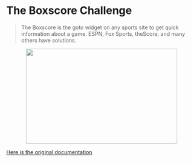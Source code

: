 # The Boxscore Challenge
> The Boxscore is the goto widget on any sports site to get quick information about a game.  ESPN, Fox Sports, theScore, and many others have solutions.

<p align="center">
  <img height="250" width="400" src="https://github.com/vinnyA3/fullstack-challenge/blob/master/screenshots/fullstack.png?raw=true">
</p>

[Here is the original documentation](https://chumley.barstoolsports.com/wp-content/uploads/2018/12/21/boxscore.png)

